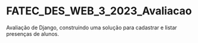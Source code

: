 # FATEC_DES_WEB_3_2023_Avaliacao
Avaliação de Django, construindo uma solução para cadastrar e listar presenças de alunos.
